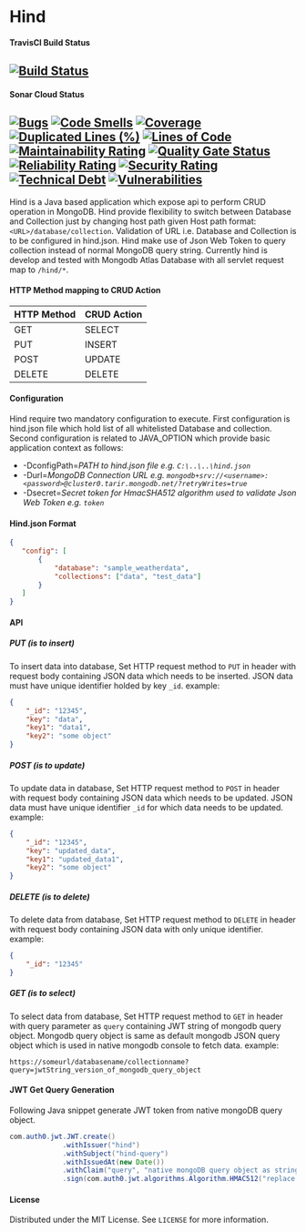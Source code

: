 # Hind

#### TravisCI Build Status
[![Build Status](https://travis-ci.com/vishalsonar/hind.svg?branch=main)](https://travis-ci.com/vishalsonar/hind) 
---

#### Sonar Cloud Status
[![Bugs](https://sonarcloud.io/api/project_badges/measure?project=vishalsonar_hind&metric=bugs)](https://sonarcloud.io/dashboard?id=vishalsonar_hind) [![Code Smells](https://sonarcloud.io/api/project_badges/measure?project=vishalsonar_hind&metric=code_smells)](https://sonarcloud.io/dashboard?id=vishalsonar_hind) [![Coverage](https://sonarcloud.io/api/project_badges/measure?project=vishalsonar_hind&metric=coverage)](https://sonarcloud.io/dashboard?id=vishalsonar_hind) [![Duplicated Lines (%)](https://sonarcloud.io/api/project_badges/measure?project=vishalsonar_hind&metric=duplicated_lines_density)](https://sonarcloud.io/dashboard?id=vishalsonar_hind) [![Lines of Code](https://sonarcloud.io/api/project_badges/measure?project=vishalsonar_hind&metric=ncloc)](https://sonarcloud.io/dashboard?id=vishalsonar_hind) [![Maintainability Rating](https://sonarcloud.io/api/project_badges/measure?project=vishalsonar_hind&metric=sqale_rating)](https://sonarcloud.io/dashboard?id=vishalsonar_hind) [![Quality Gate Status](https://sonarcloud.io/api/project_badges/measure?project=vishalsonar_hind&metric=alert_status)](https://sonarcloud.io/dashboard?id=vishalsonar_hind) [![Reliability Rating](https://sonarcloud.io/api/project_badges/measure?project=vishalsonar_hind&metric=reliability_rating)](https://sonarcloud.io/dashboard?id=vishalsonar_hind) [![Security Rating](https://sonarcloud.io/api/project_badges/measure?project=vishalsonar_hind&metric=security_rating)](https://sonarcloud.io/dashboard?id=vishalsonar_hind) [![Technical Debt](https://sonarcloud.io/api/project_badges/measure?project=vishalsonar_hind&metric=sqale_index)](https://sonarcloud.io/dashboard?id=vishalsonar_hind) [![Vulnerabilities](https://sonarcloud.io/api/project_badges/measure?project=vishalsonar_hind&metric=vulnerabilities)](https://sonarcloud.io/dashboard?id=vishalsonar_hind)
---

Hind is a Java based application which expose api to perform CRUD operation in MongoDB. Hind provide flexibility to switch between Database and Collection just by changing host path given Host path format: `<URL>/database/collection`. Validation of URL i.e. Database and Collection is to be configured in hind.json. Hind make use of Json Web Token to query collection instead of normal MongoDB query string. Currently hind is develop and tested with Mongodb Atlas Database with all servlet request map to `/hind/*`.

#### HTTP Method mapping to CRUD Action

HTTP Method | CRUD Action 
------------|------------ 
GET         | SELECT
PUT         | INSERT
POST        | UPDATE
DELETE      | DELETE

#### Configuration

Hind require two mandatory configuration to execute. First configuration is hind.json file which hold list of all whitelisted Database and collection. Second configuration is related to JAVA_OPTION which provide basic application context as follows:
* -DconfigPath=_PATH to hind.json file e.g. `C:\..\..\hind.json`_
* -Durl=_MongoDB Connection URL e.g. `mongodb+srv://<username>:<password>@cluster0.tarir.mongodb.net/?retryWrites=true`_
* -Dsecret=_Secret token for HmacSHA512 algorithm used to validate Json Web Token e.g. `token`_

#### Hind.json Format

 ```json
 {
    "config": [
        {
            "database": "sample_weatherdata",
            "collections": ["data", "test_data"]
        }
    ]
}
```

#### API

##### PUT (_is to insert_)
To insert data into database, Set HTTP request method to `PUT` in header with request body containing JSON data which needs to be inserted. JSON data must have unique identifier holded by key `_id`. example:
```json
{
    "_id": "12345",
    "key": "data",
    "key1": "data1",
    "key2": "some object"
}
```
##### POST (_is to update_)
To update data in database, Set HTTP request method to `POST` in header with request body containing JSON data which needs to be updated. JSON data must have unique identifier `_id` for which data needs to be updated. example:
```json
{
    "_id": "12345",
    "key": "updated_data",
    "key1": "updated_data1",
    "key2": "some object"
}
```
##### DELETE (_is to delete_)
To delete data from database, Set HTTP request method to `DELETE` in header with request body containing JSON data with only unique identifier. example:
```json
{
    "_id": "12345"
}
```
##### GET (_is to select_)
To select data from database, Set HTTP request method to `GET` in header with query parameter as `query` containing JWT string of mongodb query object. Mongodb query object is same as default mongodb JSON query object which is used in native mongodb console to fetch data. example:
```
https://someurl/databasename/collectionname?query=jwtString_version_of_mongodb_query_object
```

#### JWT Get Query Generation
Following Java snippet generate JWT token from native mongoDB query object.
```java
com.auth0.jwt.JWT.create()
             .withIssuer("hind")
             .withSubject("hind-query")
             .withIssuedAt(new Date())
             .withClaim("query", "native mongoDB query object as string")
             .sign(com.auth0.jwt.algorithms.Algorithm.HMAC512("replace with JAVA_OPTION -Dsecret value"));
```

#### License
Distributed under the MIT License. See `LICENSE` for more information.
